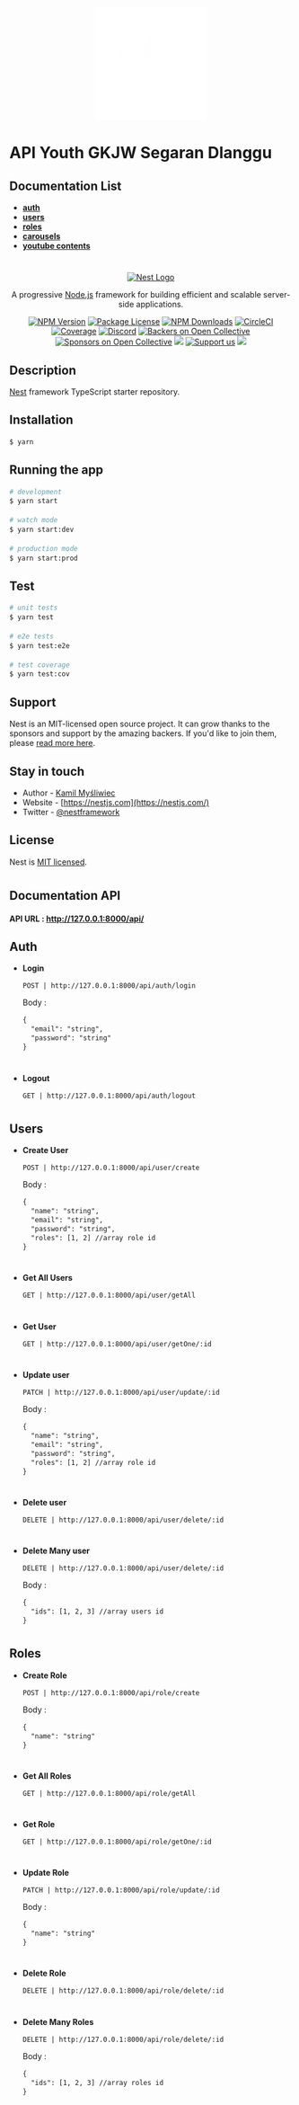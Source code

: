 <p align="center">
  <a href="#" target="blank"><img src="./public/static/media/logoGKJW.png" width="200" alt="GKJW Logo" /></a>
</p>

# API Youth GKJW Segaran Dlanggu

## Documentation List
- **[auth](#auth)**
- **[users](#users)**
- **[roles](#roles)**
- **[carousels](#carousels)**
- **[youtube contents](#youtubes)**

#

<p align="center">
  <a href="http://nestjs.com/" target="blank"><img src="https://nestjs.com/img/logo-small.svg" width="200" alt="Nest Logo" /></a>
</p>

[circleci-image]: https://img.shields.io/circleci/build/github/nestjs/nest/master?token=abc123def456
[circleci-url]: https://circleci.com/gh/nestjs/nest

  <p align="center">A progressive <a href="http://nodejs.org" target="_blank">Node.js</a> framework for building efficient and scalable server-side applications.</p>
    <p align="center">
<a href="https://www.npmjs.com/~nestjscore" target="_blank"><img src="https://img.shields.io/npm/v/@nestjs/core.svg" alt="NPM Version" /></a>
<a href="https://www.npmjs.com/~nestjscore" target="_blank"><img src="https://img.shields.io/npm/l/@nestjs/core.svg" alt="Package License" /></a>
<a href="https://www.npmjs.com/~nestjscore" target="_blank"><img src="https://img.shields.io/npm/dm/@nestjs/common.svg" alt="NPM Downloads" /></a>
<a href="https://circleci.com/gh/nestjs/nest" target="_blank"><img src="https://img.shields.io/circleci/build/github/nestjs/nest/master" alt="CircleCI" /></a>
<a href="https://coveralls.io/github/nestjs/nest?branch=master" target="_blank"><img src="https://coveralls.io/repos/github/nestjs/nest/badge.svg?branch=master#9" alt="Coverage" /></a>
<a href="https://discord.gg/G7Qnnhy" target="_blank"><img src="https://img.shields.io/badge/discord-online-brightgreen.svg" alt="Discord"/></a>
<a href="https://opencollective.com/nest#backer" target="_blank"><img src="https://opencollective.com/nest/backers/badge.svg" alt="Backers on Open Collective" /></a>
<a href="https://opencollective.com/nest#sponsor" target="_blank"><img src="https://opencollective.com/nest/sponsors/badge.svg" alt="Sponsors on Open Collective" /></a>
  <a href="https://paypal.me/kamilmysliwiec" target="_blank"><img src="https://img.shields.io/badge/Donate-PayPal-ff3f59.svg"/></a>
    <a href="https://opencollective.com/nest#sponsor"  target="_blank"><img src="https://img.shields.io/badge/Support%20us-Open%20Collective-41B883.svg" alt="Support us"></a>
  <a href="https://twitter.com/nestframework" target="_blank"><img src="https://img.shields.io/twitter/follow/nestframework.svg?style=social&label=Follow"></a>
</p>
  <!--[![Backers on Open Collective](https://opencollective.com/nest/backers/badge.svg)](https://opencollective.com/nest#backer)
  [![Sponsors on Open Collective](https://opencollective.com/nest/sponsors/badge.svg)](https://opencollective.com/nest#sponsor)-->

## Description

[Nest](https://github.com/nestjs/nest) framework TypeScript starter repository.

## Installation

```bash
$ yarn
```

## Running the app

```bash
# development
$ yarn start

# watch mode
$ yarn start:dev

# production mode
$ yarn start:prod
```

## Test

```bash
# unit tests
$ yarn test

# e2e tests
$ yarn test:e2e

# test coverage
$ yarn test:cov
```

## Support

Nest is an MIT-licensed open source project. It can grow thanks to the sponsors and support by the amazing backers. If you'd like to join them, please [read more here](https://docs.nestjs.com/support).

## Stay in touch

- Author - [Kamil Myśliwiec](https://kamilmysliwiec.com)
- Website - [https://nestjs.com](https://nestjs.com/)
- Twitter - [@nestframework](https://twitter.com/nestframework)

## License

Nest is [MIT licensed](LICENSE).

#

## Documentation API
#### API URL : http://127.0.0.1:8000/api/
## Auth
- **Login**
  ```
  POST | http://127.0.0.1:8000/api/auth/login
  ```
  Body :
  ```
  {
    "email": "string",
    "password": "string"
  }
  ```
  #
- **Logout**
  ```
  GET | http://127.0.0.1:8000/api/auth/logout
  ```
  #
## Users
- **Create User**
  ```
  POST | http://127.0.0.1:8000/api/user/create
  ```
  Body :
  ```
  {
    "name": "string",
    "email": "string",
    "password": "string",
    "roles": [1, 2] //array role id
  }
  ```
  #
- **Get All Users**
  ```
  GET | http://127.0.0.1:8000/api/user/getAll
  ```
  #
- **Get User**
  ```
  GET | http://127.0.0.1:8000/api/user/getOne/:id
  ```
  #
- **Update user**
  ```
  PATCH | http://127.0.0.1:8000/api/user/update/:id
  ```
  Body :
  ```
  {
    "name": "string",
    "email": "string",
    "password": "string",
    "roles": [1, 2] //array role id
  }
  ```
  #
- **Delete user**
  ```
  DELETE | http://127.0.0.1:8000/api/user/delete/:id
  ```
  #
- **Delete Many user**
  ```
  DELETE | http://127.0.0.1:8000/api/user/delete/:id
  ```
  Body :
  ```
  {
    "ids": [1, 2, 3] //array users id
  }
  ```
  #
## Roles
- **Create Role**
  ```
  POST | http://127.0.0.1:8000/api/role/create
  ```
  Body :
  ```
  {
    "name": "string"
  }
  ```
  #
- **Get All Roles**
  ```
  GET | http://127.0.0.1:8000/api/role/getAll
  ```
  #
- **Get Role**
  ```
  GET | http://127.0.0.1:8000/api/role/getOne/:id
  ```
  #
- **Update Role**
  ```
  PATCH | http://127.0.0.1:8000/api/role/update/:id
  ```
  Body :
  ```
  {
    "name": "string"
  }
  ```
  #
- **Delete Role**
  ```
  DELETE | http://127.0.0.1:8000/api/role/delete/:id
  ```
  #
- **Delete Many Roles**
  ```
  DELETE | http://127.0.0.1:8000/api/role/delete/:id
  ```
  Body :
  ```
  {
    "ids": [1, 2, 3] //array roles id
  }
  ```
  #